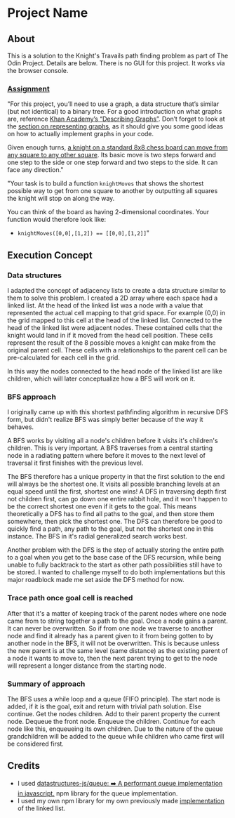 # Project Name

## About

This is a solution to the Knight's Travails path finding problem as part of The Odin Project. Details are below. There is no GUI for this project. It works via the browser console.

### [Assignment](https://www.theodinproject.com/lessons/javascript-knights-travails#assignment)

"For this project, you’ll need to use a graph, a data structure that’s similar (but not identical) to a binary tree. For a good introduction on what graphs are, reference [Khan Academy’s “Describing Graphs”](https://www.khanacademy.org/computing/computer-science/algorithms/graph-representation/a/describing-graphs). Don’t forget to look at the [section on representing graphs](https://www.khanacademy.org/computing/computer-science/algorithms/graph-representation/a/representing-graphs), as it should give you some good ideas on how to actually implement graphs in your code.

Given enough turns, [a knight on a standard 8x8 chess board can move from any square to any other square](https://cdn.statically.io/gh/TheOdinProject/curriculum/284f0cdc998be7e4751e29e8458323ad5d320303/ruby_programming/computer_science/project_knights_travails/imgs/00.png). Its basic move is two steps forward and one step to the side or one step forward and two steps to the side. It can face any direction."

"Your task is to build a function `knightMoves` that shows the shortest possible way to get from one square to another by outputting all squares the knight will stop on along the way.

You can think of the board as having 2-dimensional coordinates. Your function would therefore look like:
- `knightMoves([0,0],[1,2]) == [[0,0],[1,2]]`"

## Execution Concept

### Data structures
I adapted the concept of adjacency lists to create a data structure similar to them to solve this problem. I created a 2D array where each space had a linked list. At the head of the linked list was a node with a value that represented the actual cell mapping to that grid space. For example (0,0) in the grid mapped to this cell at the head of the linked list. Connected to the head of the linked list were adjacent nodes. These contained cells that the knight would land in if it moved from the head cell position. These cells represent the result of the 8 possible moves a knight can make from the original parent cell. These cells with a relationships to the parent cell can be pre-calculated for each cell in the grid. 

In this way the nodes connected to the head node of the linked list are like children, which will later conceptualize how a BFS will work on it. 

### BFS approach
I originally came up with this shortest pathfinding algorithm in recursive DFS form, but didn't realize BFS was simply better because of the way it behaves. 

A BFS works by visiting all a node's children before it visits it's children's children. This is very important. A BFS traverses from a central starting node in a radiating pattern where before it moves to the next level of traversal it first finishes with the previous level. 

The BFS therefore has a unique property in that the first solution to the end will always be the shortest one. It visits all possible branching levels at an equal speed until the first, shortest one wins! A DFS in traversing depth first not children first, can go down one entire rabbit hole, and it won't happen to be the correct shortest one even if it gets to the goal. This means theoretically a DFS has to find all paths to the goal, and then store them somewhere, then pick the shortest one. The DFS can therefore be good to quickly find a path, any path to the goal, but not the shortest one in this instance. The BFS in it's radial generalized search works best. 

Another problem with the DFS is the step of actually storing the entire path to a goal when you get to the base case of the DFS recursion, while being unable to fully backtrack to the start as other path possibilities still have to be stored. I wanted to challenge myself to do both implementations but this major roadblock made me set aside the DFS method for now. 

### Trace path once goal cell is reached
After that it's a matter of keeping track of the parent nodes where one node came from to string together a path to the goal. Once a node gains a parent. It can never be overwritten. So if from one node we traverse to another node and find it already has a parent given to it from being gotten to by another node in the BFS, it will not be overwritten. This is because unless the new parent is at the same level (same distance) as the existing parent of a node it wants to move to, then the next parent trying to get to the node will represent a longer distance from the starting node.

### Summary of approach

The BFS uses a while loop and a queue (FIFO principle). The start node is added, if it is the goal, exit and return with trivial path solution. Else continue. Get the nodes children. Add to their parent property the current node. Dequeue the front node. Enqueue the children. Continue for each node like this, enqueueing its own children. Due to the nature of the queue grandchildren will be added to the queue while children who came first will be considered first.

## Credits

- I used [datastructures-js/queue: ➡️ A performant queue implementation in javascript.](https://github.com/datastructures-js/queue) npm library for the queue implementation.
- I used my own npm library for my own previously made [implementation](https://github.com/kaglet/linked_list) of the linked list. 
